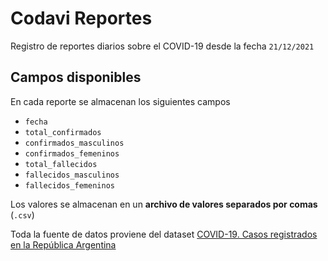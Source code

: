 # Codavi Reportes
Registro de reportes diarios sobre el COVID-19 desde la fecha `21/12/2021`

## Campos disponibles
En cada reporte se almacenan los siguientes campos
- `fecha`
- `total_confirmados`
- `confirmados_masculinos`
- `confirmados_femeninos`
- `total_fallecidos`
- `fallecidos_masculinos`
- `fallecidos_femeninos`

Los valores se almacenan en un **archivo de valores separados por comas** (`.csv`)

Toda la fuente de datos proviene del dataset [COVID-19. Casos registrados en la República Argentina](https://datos.gob.ar/dataset/salud-covid-19-casos-registrados-republica-argentina)
